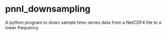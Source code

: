 # pnnl_downsampling
A python program to down sample time-series data from a NetCDF4 file to a lower frequency

